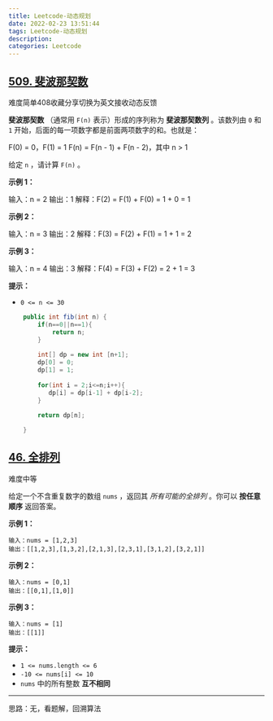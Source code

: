 ```yaml
---
title: Leetcode-动态规划
date: 2022-02-23 13:51:44
tags: Leetcode-动态规划
description:
categories: Leetcode
---
```


## [509. 斐波那契数](https://leetcode-cn.com/problems/fibonacci-number/)

难度简单408收藏分享切换为英文接收动态反馈

**斐波那契数** （通常用 `F(n)` 表示）形成的序列称为 **斐波那契数列** 。该数列由 `0` 和 `1` 开始，后面的每一项数字都是前面两项数字的和。也就是：

F(0) = 0，F(1) = 1
F(n) = F(n - 1) + F(n - 2)，其中 n > 1

给定 `n` ，请计算 `F(n)` 。


**示例 1：**

输入：n = 2
输出：1
解释：F(2) = F(1) + F(0) = 1 + 0 = 1

**示例 2：**

输入：n = 3
输出：2
解释：F(3) = F(2) + F(1) = 1 + 1 = 2

**示例 3：**

输入：n = 4
输出：3
解释：F(4) = F(3) + F(2) = 2 + 1 = 3

**提示：**

- `0 <= n <= 30`


```java
    public int fib(int n) {
        if(n==0||n==1){
            return n;
        }
        
        int[] dp = new int [n+1];
        dp[0] = 0;
        dp[1] = 1;
        
        for(int i = 2;i<=n;i++){
           dp[i] = dp[i-1] + dp[i-2];
        }
        
        return dp[n];

    }
```





## [46. 全排列](https://leetcode.cn/problems/permutations/)

难度中等

给定一个不含重复数字的数组 `nums` ，返回其 *所有可能的全排列* 。你可以 **按任意顺序** 返回答案。

 

**示例 1：**

```
输入：nums = [1,2,3]
输出：[[1,2,3],[1,3,2],[2,1,3],[2,3,1],[3,1,2],[3,2,1]]
```

**示例 2：**

```
输入：nums = [0,1]
输出：[[0,1],[1,0]]
```

**示例 3：**

```
输入：nums = [1]
输出：[[1]]
```

 

**提示：**

- `1 <= nums.length <= 6`
- `-10 <= nums[i] <= 10`
- `nums` 中的所有整数 **互不相同**



---

思路：无，看题解，回溯算法


